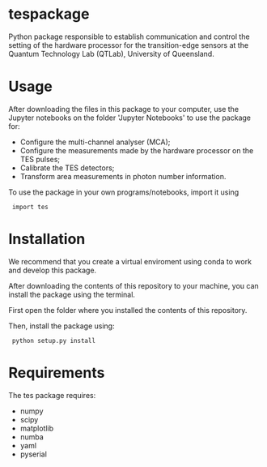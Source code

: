 # tespackage

Python package responsible to establish communication and control the setting of the hardware processor for the transition-edge sensors at the Quantum Technology Lab (QTLab), University of Queensland.

# Usage

After downloading the files in this package to your computer, use the Jupyter notebooks on the folder 'Jupyter Notebooks' to use the package for: 
- Configure the multi-channel analyser (MCA);
- Configure the measurements made by the hardware processor on the TES pulses;
- Calibrate the TES detectors;
- Transform area measurements in photon number information.

To use the package in your own programs/notebooks, import it using 

<code> import tes </code>

# Installation

We recommend that you create a virtual enviroment using conda to work and develop this package.

After downloading the contents of this repository to your machine, you can install the package using the terminal. 

First open the folder where you installed the contents of this repository. 

Then, install the package using:

<code> python setup.py install </code>

# Requirements

The tes package requires: 

- numpy
- scipy
- matplotlib
- numba
- yaml
- pyserial
